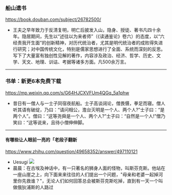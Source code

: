### 船山遗书
https://book.douban.com/subject/26782500/
- 王夫之早年致力于反清复明，明亡后披发入山，隐身、授徒、著书凡四十余年。隐居期间，先生以“述往以为来者师”（《读通鉴论》卷六）的态度，以“六经责我开生面”的创新精神，对历代统治者，尤其是明代统治者的成败得失进行研究；对中国传统文化，特别是儒家思想进行了全面、系统而深刻的反思。写下了大量富有独创性见解的著作，内容涉及政治、经济、哲学、历史、文学、天文、地理、训诂、考据等诸多方面。凡500余万言。
---
### 书单：新更6本免费下载
https://mp.weixin.qq.com/s/G64HJCXVFUm4QGq_5a1phw
- 昔日有一僧人与一士子同宿夜航船。士子高谈阔论，僧畏慑，拳足而寝。僧人听其语有破绽，乃曰：“请问相公，澹台灭明是一个人、两个人?”士子曰：“是两个人”。僧曰：“这等尧舜是一个人、两个人?”士子曰：“自然是一个人!”僧乃笑曰：“这等说来，且待小僧伸伸脚。
---
#### 有哪些让人眼前一亮的「老段子翻新
https://www.zhihu.com/question/49658352/answer/497110121
- Uesugi
![](https://pic4.zhimg.com/v2-14e9634fcdef6a00c88e186c7a1e1651_r.jpg)
- 晨晨：在古埃及神话中，有一只著名的狮身人面的怪物，叫斯芬克斯。他站在一座山崖之上，向下面来来往往的人们提出一个问题，"母亲和老婆一起掉河里你先救谁？"，无论人们如何回答总会被斯芬克斯吃掉，直到有一天一个叫做俄狄浦斯的人路过